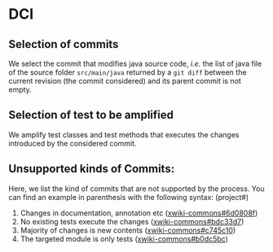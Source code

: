 # DCI

## Selection of commits

We select the commit that modifies java source code, _i.e._ the list of java file of the source folder `src/main/java` returned by a `git diff` between the current revision (the commit considered) and its parent commit is not empty.

## Selection of test to be amplified

We amplify test classes and test methods that executes the changes introduced by the considered commit.

## Unsupported kinds of Commits:

Here, we list the kind of commits that are not supported by the process. You can find an example in parenthesis with the following syntax: (project#)

1. Changes in documentation, annotation etc ([xwiki-commons#6d0808f](https://github.com/xwiki/xwiki-commons/commit/6d0808f16ca2f6f8a4df41db0c9c914256ee3885))
2. No existing tests execute the changes ([xwiki-commons#bdc33d7](https://github.com/xwiki/xwiki-commons/commit/bdc33d7e07d86dc6600988bd71721068a76e9673))
3. Majority of changes is new contents ([xwiki-commons#c745c10](https://github.com/xwiki/xwiki-commons/commit/c745c10dbbde003a71c743bdb96d00a73f586fe3))
4. The targeted module is only tests ([xwiki-commons#b0dc5bc](https://github.com/xwiki/xwiki-commons/commit/b0dc5bc4db7e0efde64bb5359a1d1772f8e555e7#diff-c565d83ac939ac10f696da2bfa7b7cda))
